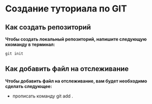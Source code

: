 # Создание туториала по GIT

## Как создать репозиторий

**Чтобы создать локальный репозиторий, напишите следующую ккоманду в терминал:**

```
git init
```

## Как добавить файл на отслеживание

**Чтобы добавить файл на отслеживание, вам будет необходимо сделать следующее:**

- прописать команду git add .
